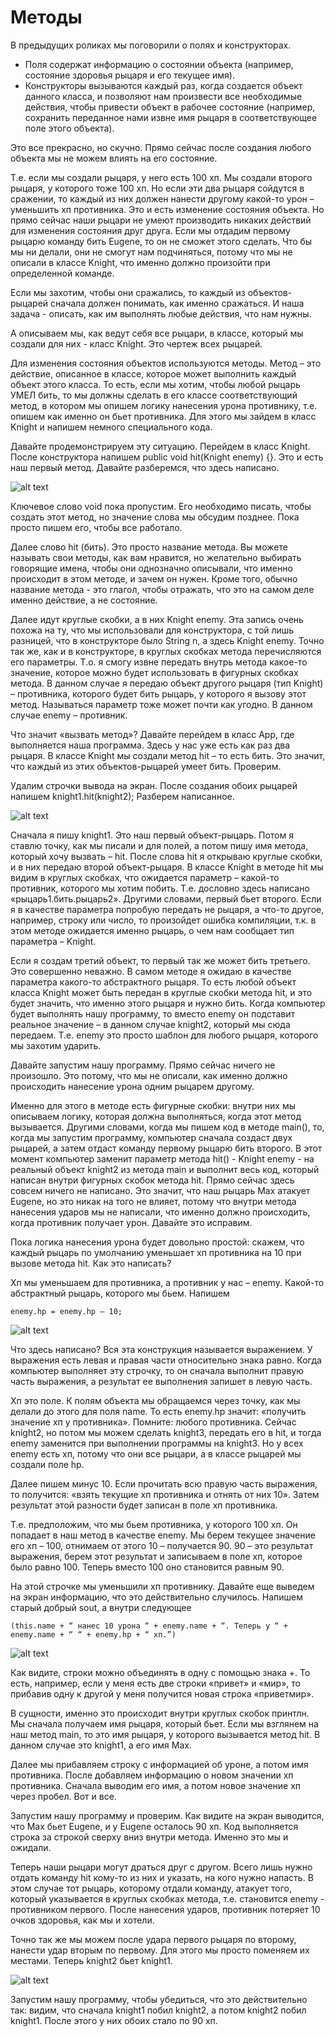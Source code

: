 # Методы
В предыдущих роликах мы поговорили о полях и конструкторах.

- Поля содержат информацию о состоянии объекта (например, состояние здоровья рыцаря и его текущее имя).
- Конструкторы вызываются каждый раз, когда создается объект данного класса, и позволяют нам произвести все необходимые действия, чтобы привести объект в рабочее состояние (например, сохранить переданное нами извне имя рыцаря в соответствующее поле этого объекта).

Это все прекрасно, но скучно. Прямо сейчас после создания любого объекта мы не можем влиять на его состояние.

Т.е. если мы создали рыцаря, у него есть 100 хп. Мы создали второго рыцаря, у которого тоже 100 хп. Но если эти два рыцаря сойдутся в сражении, то каждый из них должен нанести другому какой-то урон – уменьшить хп противника. Это и есть изменение состояния объекта. Но прямо сейчас наши рыцари не умеют производить никаких действий для изменения состояния друг друга. Если мы отдадим первому рыцарю команду бить Eugene, то он не сможет этого сделать. Что бы мы ни делали, они не смогут нам подчиняться, потому что мы не описали в классе Knight, что именно должно произойти при определенной команде.

Если мы захотим, чтобы они сражались, то каждый из объектов-рыцарей сначала должен понимать, как именно сражаться. И наша задача - описать, как им выполнять любые действия, что нам нужны.

А описываем мы, как ведут себя все рыцари, в классе, который мы создали для них - класс Knight. Это чертеж всех рыцарей.

Для изменения состояния объектов используются методы. Метод – это действие, описанное в классе, которое может выполнить каждый объект этого класса. То есть, если мы хотим, чтобы любой рыцарь УМЕЛ бить, то мы должны сделать в его классе соответствующий метод, в котором мы опишем логику нанесения урона противнику, т.е. опишем как именно он бьет противника. Для этого мы зайдем в класс Knight и напишем немного специального кода.

Давайте продемонстрируем эту ситуацию. Перейдем в класс Knight. После конструктора напишем public void hit(Knight enemy) {}. Это и есть наш первый метод. Давайте разберемся, что здесь написано.

![alt text](https://s3.us-west-2.amazonaws.com/secure.notion-static.com/4477dcab-7e40-486e-82aa-90dcfa54de92/15.png?X-Amz-Algorithm=AWS4-HMAC-SHA256&X-Amz-Content-Sha256=UNSIGNED-PAYLOAD&X-Amz-Credential=AKIAT73L2G45EIPT3X45%2F20221120%2Fus-west-2%2Fs3%2Faws4_request&X-Amz-Date=20221120T103912Z&X-Amz-Expires=86400&X-Amz-Signature=d67c93a73ed607ad6c0fdf77e2f4ef5dd7c2ad6d47e9526ba7bc77ca75e934ee&X-Amz-SignedHeaders=host&response-content-disposition=filename%3D%2215.png%22&x-id=GetObject)

Ключевое слово void пока пропустим. Его необходимо писать, чтобы создать этот метод, но значение слова мы обсудим позднее. Пока просто пишем его, чтобы все работало.

Далее слово hit (бить). Это просто название метода. Вы можете называть свои методы, как вам нравится, но желательно выбирать говорящие имена, чтобы они однозначно описывали, что именно происходит в этом методе, и зачем он нужен. Кроме того, обычно название метода - это глагол, чтобы отражать, что это на самом деле именно действие, а не состояние.

Далее идут круглые скобки, а в них Knight enemy. Эта запись очень похожа на ту, что мы использовали для конструктора, с той лишь разницей, что в конструкторе было String n, а здесь Knight enemy. Точно так же, как и в конструкторе, в круглых скобках метода перечисляются его параметры. Т.о. я смогу извне передать внутрь метода какое-то значение, которое можно будет использовать в фигурных скобках метода. В данном случае я передаю объект другого рыцаря (тип Knight) – противника, которого будет бить рыцарь, у которого я вызову этот метод. Называться параметр тоже может почти как угодно. В данном случае enemy – противник.

Что значит «вызвать метод»? Давайте перейдем в класс App, где выполняется наша программа. Здесь у нас уже есть как раз два рыцаря. В классе Knight мы создали метод hit – то есть бить. Это значит, что каждый из этих объектов-рыцарей умеет бить. Проверим.

Удалим строчки вывода на экран. После создания обоих рыцарей напишем knight1.hit(knight2); Разберем написанное.

![alt text](https://s3.us-west-2.amazonaws.com/secure.notion-static.com/93b83865-b045-470f-a2c4-b0df784df4a5/16.png?X-Amz-Algorithm=AWS4-HMAC-SHA256&X-Amz-Content-Sha256=UNSIGNED-PAYLOAD&X-Amz-Credential=AKIAT73L2G45EIPT3X45%2F20221120%2Fus-west-2%2Fs3%2Faws4_request&X-Amz-Date=20221120T103937Z&X-Amz-Expires=86400&X-Amz-Signature=fe6959381bec0cf63de07ddac5d881c1f9ddf44331514b0ed9417b8e9113d79c&X-Amz-SignedHeaders=host&response-content-disposition=filename%3D%2216.png%22&x-id=GetObject)

Сначала я пишу knight1. Это наш первый объект-рыцарь. Потом я ставлю точку, как мы писали и для полей, а потом пишу имя метода, который хочу вызвать – hit. После слова hit я открываю круглые скобки, и в них передаю второй объект-рыцаря. В классе Knight в методе hit мы видим в круглых скобках, что ожидается параметр – какой-то противник, которого мы хотим побить. Т.е. дословно здесь написано «рыцарь1.бить.рыцарь2». Другими словами, первый бьет второго. Если я в качестве параметра попробую передать не рыцаря, а что-то другое, например, строку или число, то произойдет ошибка компиляции, т.к. в этом методе ожидается именно рыцарь, о чем нам сообщает тип параметра – Knight.

Если я создам третий объект, то первый так же может бить третьего. Это совершенно неважно. В самом методе я ожидаю в качестве параметра какого-то абстрактного рыцаря. То есть любой объект класса Knight может быть передан в круглые скобки метода hit, и это будет значить, что именно этого рыцаря и нужно бить. Когда компьютер будет выполнять нашу программу, то вместо enemy он подставит реальное значение – в данном случае knight2, который мы сюда передаем. Т.е. enemy это просто шаблон для любого рыцаря, которого мы захотим ударить.

Давайте запустим нашу программу. Прямо сейчас ничего не произошло. Это потому, что мы не описали, как именно должно происходить нанесение урона одним рыцарем другому.

Именно для этого в методе есть фигурные скобки: внутри них мы описываем логику, которая должна выполняться, когда этот метод вызывается. Другими словами, когда мы пишем код в методе main(), то, когда мы запустим программу, компьютер сначала создаст двух рыцарей, а затем отдаст команду первому рыцарю бить второго. В этот момент компьютер заменит параметр метода hit() - Knight enemy - на реальный объект knight2 из метода main и выполнит весь код, который написан внутри фигурных скобок метода hit. Прямо сейчас здесь совсем ничего не написано. Это значит, что наш рыцарь Max атакует Eugene, но это никак на того не влияет, потому что внутри метода нанесения ударов мы не написали, что именно должно происходить, когда противник получает урон. Давайте это исправим.

Пока логика нанесения урона будет довольно простой: скажем, что каждый рыцарь по умолчанию уменьшает хп противника на 10 при вызове метода hit. Как это написать?

Хп мы уменьшаем для противника, а противник у нас – enemy. Какой-то абстрактный рыцарь, которого мы бьем. Напишем 

`enemy.hp = enemy.hp – 10;`

![alt text](https://s3.us-west-2.amazonaws.com/secure.notion-static.com/30e177da-94b1-4172-97ba-9996b2240ab2/17.png?X-Amz-Algorithm=AWS4-HMAC-SHA256&X-Amz-Content-Sha256=UNSIGNED-PAYLOAD&X-Amz-Credential=AKIAT73L2G45EIPT3X45%2F20221120%2Fus-west-2%2Fs3%2Faws4_request&X-Amz-Date=20221120T104038Z&X-Amz-Expires=86400&X-Amz-Signature=e1350601741a83bb10a0c25ebca738a89f5563deea0b9208b20bddd7f759382b&X-Amz-SignedHeaders=host&response-content-disposition=filename%3D%2217.png%22&x-id=GetObject)

Что здесь написано? Вся эта конструкция называется выражением. У выражения есть левая и правая части относительно знака равно. Когда компьютер выполняет эту строчку, то он сначала выполнит правую часть выражения, а результат ее выполнения запишет в левую часть.

Хп это поле. К полям объекта мы обращаемся через точку, как мы делали до этого для поля name. То есть enemy.hp значит: «получить значение хп у противника». Помните: любого противника. Сейчас knight2, но потом мы можем сделать knight3, передать его в hit, и тогда enemy заменится при выполнении программы на knight3. Но у всех enemy есть хп, потому что они все рыцари, а в классе рыцарей мы создали поле hp.

Далее пишем минус 10. Если прочитать всю правую часть выражения, то получится: «взять текущие хп противника и отнять от них 10». Затем результат этой разности будет записан в поле хп противника.

Т.е. предположим, что мы бьем противника, у которого 100 хп. Он попадает в наш метод в качестве enemy. Мы берем текущее значение его хп – 100, отнимаем от этого 10 – получается 90. 90 – это результат выражения, берем этот результат и записываем в поле хп, которое было равно 100. Теперь вместо 100 оно становится равным 90.

На этой строчке мы уменьшили хп противнику. Давайте еще выведем на экран информацию, что это действительно случилось. Напишем старый добрый sout, а внутри следующее 

`(this.name + “ нанес 10 урона “ + enemy.name + “. Теперь у “ + enemy.name + “ “ + enemy.hp + “ хп.”)`

![alt text](https://s3.us-west-2.amazonaws.com/secure.notion-static.com/41e2aabc-ca46-418d-be13-3ab15d6be067/18.png?X-Amz-Algorithm=AWS4-HMAC-SHA256&X-Amz-Content-Sha256=UNSIGNED-PAYLOAD&X-Amz-Credential=AKIAT73L2G45EIPT3X45%2F20221120%2Fus-west-2%2Fs3%2Faws4_request&X-Amz-Date=20221120T104116Z&X-Amz-Expires=86400&X-Amz-Signature=85af4234685f7fce1edc12c69fac9c0e8779932fe262babdd98b29fb8087a94d&X-Amz-SignedHeaders=host&response-content-disposition=filename%3D%2218.png%22&x-id=GetObject)

Как видите, строки можно объединять в одну с помощью знака +. То есть, например, если у меня есть две строки «привет» и «мир», то прибавив одну к другой у меня получится новая строка «приветмир».

В сущности, именно это происходит внутри круглых скобок принтлн. Мы сначала получаем имя рыцаря, который бьет. Если мы взглянем на наш метод main, то это имя рыцаря, у которого вызывается метод hit. В данном случае это knight1, а его имя Max.

Далее мы прибавляем строку с информацией об уроне, а потом имя противника. После добавляем информацию о новом значении хп противника. Сначала выводим его имя, а потом новое значение хп через пробел. Вот и все.

Запустим нашу программу и проверим. Как видите на экран выводится, что Max бьет Eugene, и у Eugene осталось 90 хп. Код выполняется строка за строкой сверху вниз внутри метода. Именно это мы и ожидали.

Теперь наши рыцари могут драться друг с другом. Всего лишь нужно отдать команду hit кому-то из них и указать, на кого нужно напасть. В этом случае тот рыцарь, которому отдали команду, атакует того, который указывается в круглых скобках метода, т.е. становится enemy - противником первого. После нанесения ударов, противник потеряет 10 очков здоровья, как мы и хотели.

Точно так же мы можем после удара первого рыцаря по второму, нанести удар вторым по первому. Для этого мы просто поменяем их местами. Теперь knight2 бьет knight1.

![alt text](https://s3.us-west-2.amazonaws.com/secure.notion-static.com/07c8c049-536d-4e13-8778-6824fe861b74/19.png?X-Amz-Algorithm=AWS4-HMAC-SHA256&X-Amz-Content-Sha256=UNSIGNED-PAYLOAD&X-Amz-Credential=AKIAT73L2G45EIPT3X45%2F20221120%2Fus-west-2%2Fs3%2Faws4_request&X-Amz-Date=20221120T104143Z&X-Amz-Expires=86400&X-Amz-Signature=705e3cc8af310baf77837b2ef8a0c782bd42098597d89383a5e22b58868775f5&X-Amz-SignedHeaders=host&response-content-disposition=filename%3D%2219.png%22&x-id=GetObject)

Запустим нашу программу, чтобы убедиться, что это действительно так: видим, что сначала knight1 побил knight2, а потом knight2 побил knight1. После этого у них обоих стало по 90 хп.
